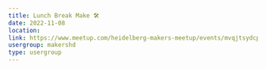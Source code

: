 ```yaml
---
title: Lunch Break Make 🛠️
date: 2022-11-08
location: 
link: https://www.meetup.com/heidelberg-makers-meetup/events/mvqjtsydcpblb/
usergroup: makershd
type: usergroup
---
```

